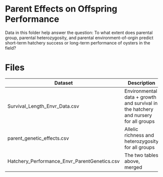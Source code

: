 # Parent Effects on Offspring Performance
Data in this folder help answer the question: To what extent does parental group, parental heterozygosity, and parental environment-of-orgin predict short-term hatchery success or long-term performance of oysters in the field?

# Files

| Dataset    | Description | Created in |
| -------- | ------- | ------- |
| Survival_Length_Envr_Data.csv | Environmental data + growth and survival in the hatchery and nursery for all groups | src/parent_effects_H2F/Envr_of_Origin_Length_Survival_Hatchery.Rmd | 
| parent_genetic_effects.csv | Allelic richness and heterozygosity for all groups | src/parental_genetics/Fstats_experimental.Rmd   |
| Hatchery_Performance_Envr_ParentGenetics.csv | The two tables above, merged | ? |
